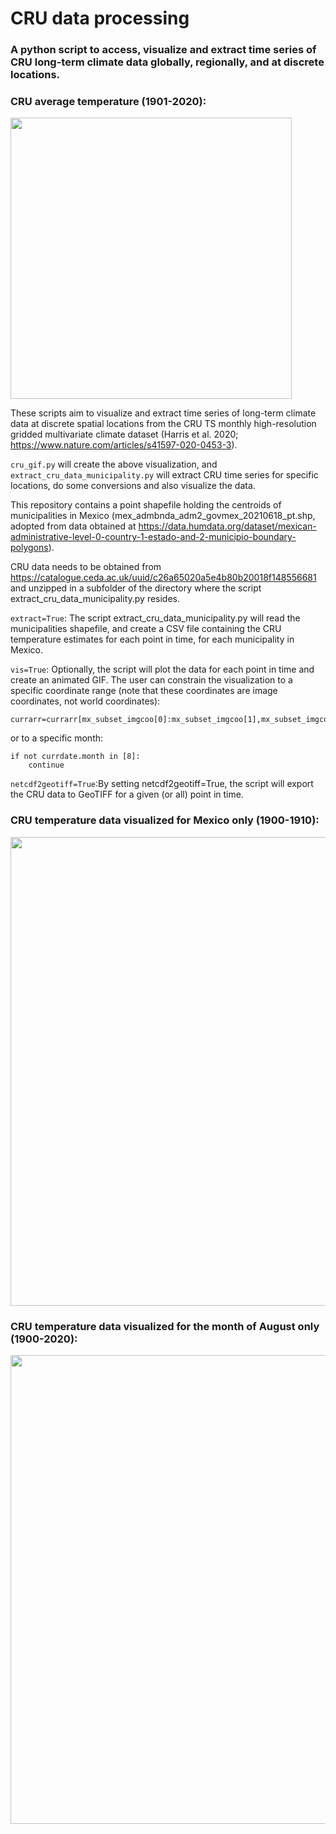 # CRU data processing
### A python script to access, visualize and extract time series of CRU long-term climate data globally, regionally, and at discrete locations.

### CRU average temperature (1901-2020):
<img width="450" src="https://github.com/johannesuhl/cru_data_processing/blob/main/cru_tmp_animated_global2.gif">

These scripts aim to visualize and extract time series of long-term climate data at discrete spatial locations from the CRU TS monthly high-resolution gridded multivariate climate dataset (Harris et al. 2020; https://www.nature.com/articles/s41597-020-0453-3).

```cru_gif.py``` will create the above visualization, and ```extract_cru_data_municipality.py``` will extract CRU time series for specific locations, do some conversions and also visualize the data.

This repository contains a point shapefile holding the centroids of municipalities in Mexico (mex_admbnda_adm2_govmex_20210618_pt.shp, adopted from data obtained at https://data.humdata.org/dataset/mexican-administrative-level-0-country-1-estado-and-2-municipio-boundary-polygons).

CRU data needs to be obtained from https://catalogue.ceda.ac.uk/uuid/c26a65020a5e4b80b20018f148556681 and unzipped in a subfolder of the directory where the script extract_cru_data_municipality.py resides.

```extract=True```:
The script extract_cru_data_municipality.py will read the municipalities shapefile, and create a CSV file containing the CRU temperature estimates for each point in time, for each municipality in Mexico.

```vis=True```:
Optionally, the script will plot the data for each point in time and create an animated GIF.
The user can constrain the visualization to a specific coordinate range (note that these coordinates are image coordinates, not world coordinates):
```
currarr=currarr[mx_subset_imgcoo[0]:mx_subset_imgcoo[1],mx_subset_imgcoo[2]:mx_subset_imgcoo[3]]
```
or to a specific month:
```
if not currdate.month in [8]:
    continue
```

```netcdf2geotiff=True```:By setting netcdf2geotiff=True, the script will export the CRU data to GeoTIFF for a given (or all) point in time.

### CRU temperature data visualized for Mexico only (1900-1910):
<img width="750" src="https://github.com/johannesuhl/cru_data_processing/blob/main/cru_tmp_animated.gif">

### CRU temperature data visualized for the month of August only (1900-2020):
<img width="750" src="https://github.com/johannesuhl/cru_data_processing/blob/main/cru_tmp_animated_August.gif">


